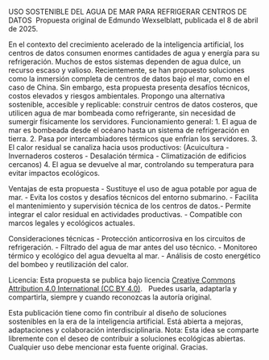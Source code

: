 USO SOSTENIBLE DEL AGUA DE MAR PARA REFRIGERAR CENTROS DE DATOS
 Propuesta original de Edmundo Wexselblatt, publicada el 8 de abril de 2025.

En el contexto del crecimiento acelerado de la inteligencia artificial, los centros de datos consumen enormes cantidades de agua y energía para su refrigeración. Muchos de estos sistemas dependen de agua dulce, un recurso escaso y valioso. Recientemente, se han propuesto soluciones como la inmersión completa de centros de datos bajo el mar, como en el caso de China. Sin embargo, esta propuesta presenta desafíos técnicos, costos elevados y riesgos ambientales.
Propongo una alternativa sostenible, accesible y replicable: construir centros de datos costeros, que utilicen agua de mar bombeada como refrigerante, sin necesidad de sumergir físicamente los servidores.
Funcionamiento general: 1. El agua de mar es bombeada desde el océano hasta un sistema de refrigeración en tierra. 2. Pasa por intercambiadores térmicos que enfrían los servidores. 3. El calor residual se canaliza hacia usos productivos: (Acuicultura - Invernaderos costeros - Desalación térmica - Climatización de edificios cercanos) 4. El agua se devuelve al mar, controlando su temperatura para evitar impactos ecológicos.

Ventajas de esta propuesta - Sustituye el uso de agua potable por agua de mar. - Evita los costos y desafíos técnicos del entorno submarino. - Facilita el mantenimiento y supervisión técnica de los centros de datos.- Permite integrar el calor residual en actividades productivas. - Compatible con marcos legales y ecológicos actuales.

Consideraciones técnicas - Protección anticorrosiva en los circuitos de refrigeración. - Filtrado del agua de mar antes del uso técnico. - Monitoreo térmico y ecológico del agua devuelta al mar. - Análisis de costo energético del bombeo y reutilización del calor.

Licencia: Esta propuesta se publica bajo licencia [Creative Commons Attribution 4.0 International (CC BY 4.0)](https://creativecommons.org/licenses/by/4.0/).   Puedes usarla, adaptarla y compartirla, siempre y cuando reconozcas la autoría original.

Esta publicación tiene como fin contribuir al diseño de soluciones sostenibles en la era de la inteligencia artificial. Está abierta a mejoras, adaptaciones y colaboración interdisciplinaria.
Nota: Esta idea se comparte libremente con el deseo de contribuir a soluciones ecológicas abiertas. Cualquier uso debe mencionar esta fuente original. Gracias.
